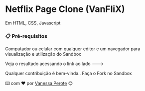 # Netflix Page Clone (VanFliX)

Em HTML, CSS, Javascript 

### 📋 Pré-requisitos

Computador ou celular com qualquer editor e um navegador para visualização e utilização do Sandbox

Veja o resultado acessando o link ao lado --->

Qualquer contribuição é bem-vinda.. Faça o Fork no Sandbox

⌨️ com ❤️ por [Vanessa Perote]() 😊
